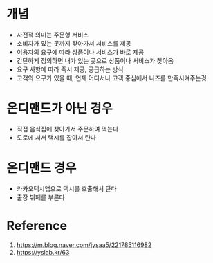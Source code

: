 # 개념
* 사전적 의미는 주문형 서비스
* 소비자가 있는 곳까지 찾아가서 서비스를 제공
* 이용자의 요구에 따라 상품이나 서비스가 바로 제공
* 간단하게 정의하면 내가 있는 곳으로 상품이나 서비스가 찾아옴
* 요구 사항에 따라 즉시 제공, 공급하는 방식
* 고객의 요구가 있을 때, 언제 어디서나 고객 중심에서 니즈를 만족시켜주는것

# 온디맨드가 아닌 경우
* 직접 음식집에 찾아가서 주문하여 먹는다
* 도로에 서서 택시를 잡아서 탄다

# 온디맨드 경우
* 카카오택시앱으로 택시를 호출해서 탄다
* 출장 뷔페를 부른다

# Reference
1. https://m.blog.naver.com/jysaa5/221785116982
1. https://yslab.kr/63

